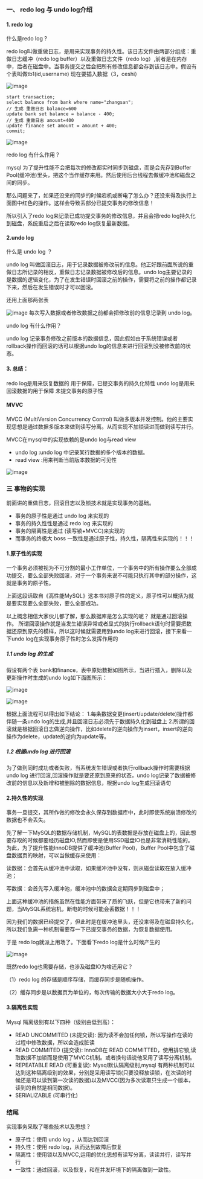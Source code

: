 ### 一、 redo log 与 undo log介绍
#### 1. redo log
什么是redo log ?

redo log叫做重做日志，是用来实现事务的持久性。该日志文件由两部分组成：重做日志缓冲（redo log buffer）以及重做日志文件（redo log）,前者是在内存中，后者在磁盘中。当事务提交之后会把所有修改信息都会存到该日志中。假设有个表叫做tb1(id,username) 现在要插入数据（3，ceshi）

![image](./images/prim.png)

```
start transaction;
select balance from bank where name="zhangsan";
// 生成 重做日志 balance=600
update bank set balance = balance - 400; 
// 生成 重做日志 amount=400
update finance set amount = amount + 400;
commit;
```
![image](./images/redo.png)

redo log 有什么作用？

mysql 为了提升性能不会把每次的修改都实时同步到磁盘，而是会先存到Boffer Pool(缓冲池)里头，把这个当作缓存来用。然后使用后台线程去做缓冲池和磁盘之间的同步。

那么问题来了，如果还没来的同步的时候宕机或断电了怎么办？还没来得及执行上面图中红色的操作。这样会导致丢部分已提交事务的修改信息！

所以引入了redo log来记录已成功提交事务的修改信息，并且会把redo log持久化到磁盘，系统重启之后在读取redo log恢复最新数据。


#### 2.undo log
什么是 undo log ？

undo log 叫做回滚日志，用于记录数据被修改前的信息。他正好跟前面所说的重做日志所记录的相反，重做日志记录数据被修改后的信息。undo log主要记录的是数据的逻辑变化，为了在发生错误时回滚之前的操作，需要将之前的操作都记录下来，然后在发生错误时才可以回滚。

还用上面那两张表

![image](./images/undoLog.png)
每次写入数据或者修改数据之前都会把修改前的信息记录到 undo log。

undo log 有什么作用？

undo log 记录事务修改之前版本的数据信息，因此假如由于系统错误或者rollback操作而回滚的话可以根据undo log的信息来进行回滚到没被修改前的状态。

#### 3. 总结：
redo log是用来恢复数据的 用于保障，已提交事务的持久化特性
undo log是用来回滚数据的用于保障 未提交事务的原子性

#### MVVC
MVCC (MultiVersion Concurrency Control) 叫做多版本并发控制。他的主要实现思想是通过数据多版本来做到读写分离。从而实现不加锁读进而做到读写并行。

MVCC在mysql中的实现依赖的是undo log与read view
- undo log :undo log 中记录某行数据的多个版本的数据。
- read view :用来判断当前版本数据的可见性

![image](./images/commitRead.png)

### 三 事物的实现
前面讲的重做日志，回滚日志以及锁技术就是实现事务的基础。

- 事务的原子性是通过 undo log 来实现的
- 事务的持久性性是通过 redo log 来实现的
- 事务的隔离性是通过 (读写锁+MVCC)来实现的
- 而事务的终极大 boss 一致性是通过原子性，持久性，隔离性来实现的！！！

#### 1.原子性的实现
一个事务必须被视为不可分割的最小工作单位，一个事务中的所有操作要么全部成功提交，要么全部失败回滚，对于一个事务来说不可能只执行其中的部分操作，这就是事务的原子性。

上面这段话取自《高性能MySQL》这本书对原子性的定义，原子性可以概括为就是要实现要么全部失败，要么全部成功。

以上概念相信大家伙儿都了解，那么数据库是怎么实现的呢？ 就是通过回滚操作。
所谓回滚操作就是当发生错误异常或者显式的执行rollback语句时需要把数据还原到原先的模样，所以这时候就需要用到undo log来进行回滚，接下来看一下undo log在实现事务原子性时怎么发挥作用的

##### 1.1 undo log 的生成
假设有两个表 bank和finance，表中原始数据如图所示，当进行插入，删除以及更新操作时生成的undo log如下面图所示：

![image](./images/newUndolog.png)

![image](./images/undoCon.png)

根据上面流程可以得出如下结论：
1.每条数据变更(insert/update/delete)操作都伴随一条undo log的生成,并且回滚日志必须先于数据持久化到磁盘上
2.所谓的回滚就是根据回滚日志做逆向操作，比如delete的逆向操作为insert，insert的逆向操作为delete，update的逆向为update等。

##### 1.2 根据undo log 进行回滚
为了做到同时成功或者失败，当系统发生错误或者执行rollback操作时需要根据undo log 进行回滚,回滚操作就是要还原到原来的状态，undo log记录了数据被修改前的信息以及新增和被删除的数据信息，根据undo log生成回滚语句

#### 2.持久性的实现
事务一旦提交，其所作做的修改会永久保存到数据库中，此时即使系统崩溃修改的数据也不会丢失。

先了解一下MySQL的数据存储机制，MySQL的表数据是存放在磁盘上的，因此想要存取的时候都要经历磁盘IO,然而即使是使用SSD磁盘IO也是非常消耗性能的。
为此，为了提升性能InnoDB提供了缓冲池(Buffer Pool)，Buffer Pool中包含了磁盘数据页的映射，可以当做缓存来使用：

读数据：会首先从缓冲池中读取，如果缓冲池中没有，则从磁盘读取在放入缓冲池；

写数据：会首先写入缓冲池，缓冲池中的数据会定期同步到磁盘中；

上面这种缓冲池的措施虽然在性能方面带来了质的飞跃，但是它也带来了新的问题，当MySQL系统宕机，断电的时候可能会丢数据！！！

因为我们的数据已经提交了，但此时是在缓冲池里头，还没来得及在磁盘持久化，所以我们急需一种机制需要存一下已提交事务的数据，为恢复数据使用。

于是 redo log就派上用场了。下面看下redo log是什么时候产生的

![image](./images/newRedoLog.png)

既然redo log也需要存储，也涉及磁盘IO为啥还用它？

（1）redo log 的存储是顺序存储，而缓存同步是随机操作。

（2）缓存同步是以数据页为单位的，每次传输的数据大小大于redo log。

#### 3.隔离性实现
Mysql 隔离级别有以下四种（级别由低到高）：

- READ UNCOMMITED (未提交读): 因为读不会加任何锁，所以写操作在读的过程中修改数据，所以会造成脏读
- READ COMMITED (提交读): InnoDB在 READ COMMITTED，使用排它锁,读取数据不加锁而是使用了MVCC机制。或者换句话说他采用了读写分离机制。
- REPEATABLE READ (可重复读): Mysql默认隔离级别,mysql 有两种机制可以达到这种隔离级别的效果，分别是采用读写锁(只要没释放读锁，在次读的时候还是可以读到第一次读的数据)以及MVCC(因为多次读取只生成一个版本，读到的自然是相同数据)。
- SERIALIZABLE (可串行化)

### 结尾

实现事务采取了哪些技术以及思想？

- 原子性：使用 undo log ，从而达到回滚
- 持久性：使用 redo log，从而达到故障后恢复
- 隔离性：使用锁以及MVCC,运用的优化思想有读写分离，读读并行，读写并行
- 一致性：通过回滚，以及恢复，和在并发环境下的隔离做到一致性。



